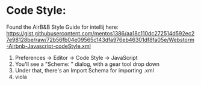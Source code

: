 
Code Style:
====
Found the AirB&B Style Guide for intellij here: https://gist.githubusercontent.com/mentos1386/aa18c110dc272514d592ec27e98128be/raw/72b56fb04e09565c143dfa976eb46301df8fa05e/Webstorm-Airbnb-Javascript-codeStyle.xml


1. Preferences -> Editor -> Code Style -> JavaScript
1. You'll see a "Scheme: " dialog, with a gear tool drop down
1. Under that, there's an Import Schema for importing .xml 
1. viola


